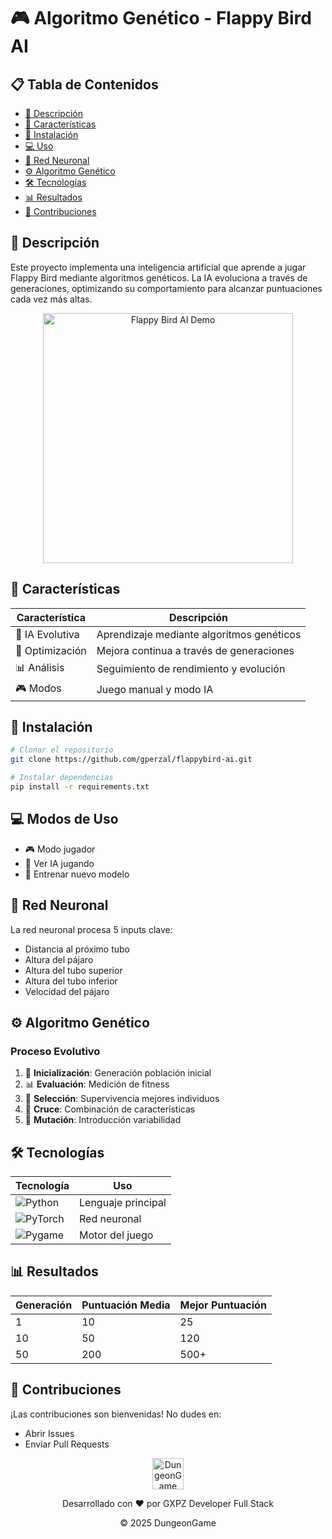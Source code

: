 # 🎮 Algoritmo Genético - Flappy Bird AI

## 📋 Tabla de Contenidos

- [🎯 Descripción](#-descripción)
- [🧬 Características](#-características)
- [🚀 Instalación](#-instalación)
- [💻 Uso](#-uso)
- [🧠 Red Neuronal](#-red-neuronal)
- [⚙️ Algoritmo Genético](#️-algoritmo-genético)
- [🛠️ Tecnologías](#️-tecnologías)
- [📊 Resultados](#-resultados)
- [🌟 Contribuciones](#-contribuciones)


## 🎯 Descripción

Este proyecto implementa una inteligencia artificial que aprende a jugar Flappy Bird mediante algoritmos genéticos. La IA evoluciona a través de generaciones, optimizando su comportamiento para alcanzar puntuaciones cada vez más altas.

<div align="center">
  <img src="https://github.com/gperzal/FlappyBird-IA/blob/main/images/flappybird.gif" alt="Flappy Bird AI Demo" height="400">
</div>

## 🧬 Características

| Característica  | Descripción                               |
| --------------- | ----------------------------------------- |
| 🤖 IA Evolutiva | Aprendizaje mediante algoritmos genéticos |
| 🎯 Optimización | Mejora continua a través de generaciones  |
| 📊 Análisis     | Seguimiento de rendimiento y evolución    |
| 🎮 Modos        | Juego manual y modo IA                    |

## 🚀 Instalación

```bash
# Clonar el repositorio
git clone https://github.com/gperzal/flappybird-ai.git

# Instalar dependencias
pip install -r requirements.txt
```

## 💻 Modos de Uso

- 🎮 Modo jugador          
- 🤖 Ver IA jugando        
- 🧠 Entrenar nuevo modelo 

## 🧠 Red Neuronal

La red neuronal procesa 5 inputs clave:

- Distancia al próximo tubo
- Altura del pájaro
- Altura del tubo superior
- Altura del tubo inferior
- Velocidad del pájaro

## ⚙️ Algoritmo Genético

### Proceso Evolutivo

1. 🐣 **Inicialización**: Generación población inicial
2. 📊 **Evaluación**: Medición de fitness
3. 🔄 **Selección**: Supervivencia mejores individuos
4. 🧬 **Cruce**: Combinación de características
5. 🔮 **Mutación**: Introducción variabilidad

## 🛠️ Tecnologías

| Tecnología                                                                                             | Uso                |
| ------------------------------------------------------------------------------------------------------ | ------------------ |
| ![Python](https://img.shields.io/badge/Python-3776AB?style=flat-square&logo=python&logoColor=white)    | Lenguaje principal |
| ![PyTorch](https://img.shields.io/badge/PyTorch-EE4C2C?style=flat-square&logo=pytorch&logoColor=white) | Red neuronal       |
| ![Pygame](https://img.shields.io/badge/Pygame-2C2D72?style=flat-square&logo=python&logoColor=white)    | Motor del juego    |

## 📊 Resultados

| Generación | Puntuación Media | Mejor Puntuación |
| ---------- | ---------------- | ---------------- |
| 1          | 10               | 25               |
| 10         | 50               | 120              |
| 50         | 200              | 500+             |

## 🌟 Contribuciones

¡Las contribuciones son bienvenidas! No dudes en:

- Abrir Issues
- Enviar Pull Requests



<div align="center">
  <img src="https://cdn.jsdelivr.net/gh/devicons/devicon/icons/java/java-original.svg" alt="DungeonGame Logo Java" width="50" height="50" />
  <p>Desarrollado con ❤️ por GXPZ Developer Full Stack</p>
  <p>© 2025 DungeonGame</p>
</div>

